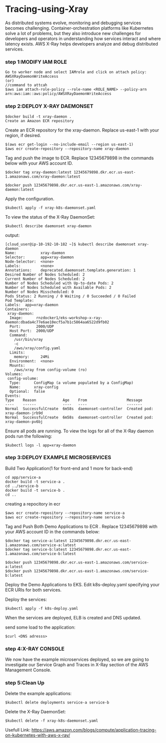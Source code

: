 # Tracing-using-Xray

As distributed systems evolve, monitoring and debugging services becomes challenging. Container-orchestration platforms like Kubernetes solve a lot of problems, but they also introduce new challenges for developers and operators in understanding how services interact and where latency exists. AWS X-Ray helps developers analyze and debug distributed services.


### step 1:MODIFY IAM ROLE
    Go to worker node and select IAMrole and click on attach policy: AWSXRayDaemonWriteAccess  
    (or)
    //command to attcah 
    $aws iam attach-role-policy --role-name <ROLE_NAME> --policy-arn arn:aws:iam::aws:policy/AWSXRayDaemonWriteAccess

  
### step 2:DEPLOY X-RAY DAEMONSET
    
    $docker build -t xray-daemon .
    Create an Amazon ECR repository

  Create an ECR repository for the xray-daemon. Replace us-east-1 with your region, if desired.

    $(aws ecr get-login --no-include-email --region us-east-1)
    $aws ecr create-repository --repository-name xray-daemon
  
  Tag and push the image to ECR. Replace 12345679898 in the commands below with your AWS account ID.

    $docker tag xray-daemon:latest 12345679898.dkr.ecr.us-east-1.amazonaws.com/xray-daemon:latest

    $docker push 12345679898.dkr.ecr.us-east-1.amazonaws.com/xray-daemon:latest
    
  Apply the configuration.
    
    $kubectl apply -f xray-k8s-daemonset.yaml

  To view the status of the X-Ray DaemonSet:

    $kubectl describe daemonset xray-daemon
    
  output:
  ```
  [cloud_user@ip-10-192-10-182 ~]$ kubectl describe daemonset xray-daemon
Name:           xray-daemon
Selector:       app=xray-daemon
Node-Selector:  <none>
Labels:         <none>
Annotations:    deprecated.daemonset.template.generation: 1
Desired Number of Nodes Scheduled: 2
Current Number of Nodes Scheduled: 2
Number of Nodes Scheduled with Up-to-date Pods: 2
Number of Nodes Scheduled with Available Pods: 2
Number of Nodes Misscheduled: 0
Pods Status: 2 Running / 0 Waiting / 0 Succeeded / 0 Failed
Pod Template:
  Labels:  app=xray-daemon
  Containers:
   xray-daemon:
    Image:      rnzdocker1/eks-workshop-x-ray-daemon:dbada4c77e6ae10ecf5a7b1c5864aa6522d9fb02
    Port:       2000/UDP
    Host Port:  2000/UDP
    Command:
      /usr/bin/xray
      -c
      /aws/xray/config.yaml
    Limits:
      memory:     24Mi
    Environment:  <none>
    Mounts:
      /aws/xray from config-volume (ro)
  Volumes:
   config-volume:
    Type:      ConfigMap (a volume populated by a ConfigMap)
    Name:      xray-config
    Optional:  false
Events:
  Type    Reason            Age    From                  Message
  ----    ------            ----   ----                  -------
  Normal  SuccessfulCreate  6m58s  daemonset-controller  Created pod: xray-daemon-jrb9d
  Normal  SuccessfulCreate  6m58s  daemonset-controller  Created pod: xray-daemon-pv6bj

  ```

  Ensure all pods are running. To view the logs for all of the X-Ray daemon pods run the following:

    $kubectl logs -l app=xray-daemon  

### step 3:DEPLOY EXAMPLE MICROSERVICES
   Build Two Application(1 for front-end and 1 more for back-end)
    
    cd app/service-a
    docker build -t service-a .
    cd ../service-b
    docker build -t service-b .
    cd ..
    
   creating a repocitory in ecr
    
    $aws ecr create-repository --repository-name service-a
    $aws ecr create-repository --repository-name service-b
    
   Tag and Push Both Demo Applications to ECR . Replace 12345679898 with your AWS account ID in the commands below:

    $docker tag service-a:latest 12345679898.dkr.ecr.us-east-1.amazonaws.com/service-a:latest
    $docker tag service-b:latest 12345679898.dkr.ecr.us-east-1.amazonaws.com/service-b:latest

    $docker push 12345679898.dkr.ecr.us-east-1.amazonaws.com/service-a:latest
    $docker push 12345679898.dkr.ecr.us-east-1.amazonaws.com/service-b:latest
    
   Deploy the Demo Applications to EKS. 
   Edit k8s-deploy.yaml specifying your ECR URIs for both services.

   Deploy the services:

    $kubectl apply -f k8s-deploy.yaml
   When the services are deployed, ELB is created and DNS updated.
   
   send some load to the application:
   
    $curl <DNS adresss>

### step 4:X-RAY CONSOLE
   We now have the example microservices deployed, so we are going to investigate our Service Graph and Traces in X-Ray section of the AWS Management Console.
### step 5:Clean Up
   Delete the example applications:
     
    $kubectl delete deployments service-a service-b
   
   Delete the X-Ray DaemonSet:

    $kubectl delete -f xray-k8s-daemonset.yaml


Usefull Link: https://aws.amazon.com/blogs/compute/application-tracing-on-kubernetes-with-aws-x-ray/

